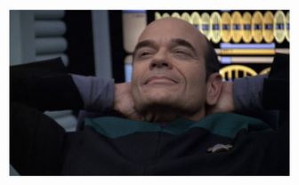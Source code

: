 
![](https://github.com/nondejus/bemoeigurus-at-work/blob/main/clienten/doctor%20robin/uneeq/wwdxukq3zswi-full.jpg)
